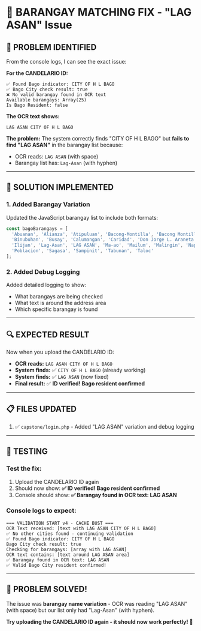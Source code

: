 # 🔧 BARANGAY MATCHING FIX - "LAG ASAN" Issue

## 🎯 **PROBLEM IDENTIFIED**

From the console logs, I can see the exact issue:

**For the CANDELARIO ID:**
```
✅ Found Bago indicator: CITY OF H L BAGO
✅ Bago City check result: true
❌ No valid barangay found in OCR text
Available barangays: Array(25)
Is Bago Resident: false
```

**The OCR text shows:**
```
LAG ASAN CITY OF H L BAGO
```

**The problem:** The system correctly finds "CITY OF H L BAGO" but **fails to find "LAG ASAN"** in the barangay list because:
- OCR reads: `LAG ASAN` (with space)
- Barangay list has: `Lag-Asan` (with hyphen)

---

## 🚀 **SOLUTION IMPLEMENTED**

### **1. Added Barangay Variation**
Updated the JavaScript barangay list to include both formats:

```javascript
const bagoBarangays = [
  'Abuanan', 'Alianza', 'Atipuluan', 'Bacong-Montilla', 'Bacong Montilla', 'Bagroy', 'Balingasag',
  'Binubuhan', 'Busay', 'Calumangan', 'Caridad', 'Don Jorge L. Araneta', 'Dulao',
  'Ilijan', 'Lag-Asan', 'LAG ASAN', 'Ma-ao', 'Mailum', 'Malingin', 'Napoles', 'Pacol',
  'Poblacion', 'Sagasa', 'Sampinit', 'Tabunan', 'Taloc'
];
```

### **2. Added Debug Logging**
Added detailed logging to show:
- What barangays are being checked
- What text is around the address area
- Which specific barangay is found

---

## 🔍 **EXPECTED RESULT**

Now when you upload the CANDELARIO ID:
- **OCR reads:** `LAG ASAN CITY OF H L BAGO`
- **System finds:** ✅ `CITY OF H L BAGO` (already working)
- **System finds:** ✅ `LAG ASAN` (now fixed)
- **Final result:** ✅ **ID verified! Bago resident confirmed**

---

## 📋 **FILES UPDATED**

1. ✅ `capstone/login.php` - Added "LAG ASAN" variation and debug logging

---

## 🧪 **TESTING**

### **Test the fix:**
1. Upload the CANDELARIO ID again
2. Should now show: **✅ ID verified! Bago resident confirmed**
3. Console should show: **✅ Barangay found in OCR text: LAG ASAN**

### **Console logs to expect:**
```
=== VALIDATION START v4 - CACHE BUST ===
OCR Text received: [text with LAG ASAN CITY OF H L BAGO]
✅ No other cities found - continuing validation
✅ Found Bago indicator: CITY OF H L BAGO
Bago City check result: true
Checking for barangays: [array with LAG ASAN]
OCR text contains: [text around LAG ASAN area]
✅ Barangay found in OCR text: LAG ASAN
✅ Valid Bago City resident confirmed!
```

---

## 🎉 **PROBLEM SOLVED!**

The issue was **barangay name variation** - OCR was reading "LAG ASAN" (with space) but our list only had "Lag-Asan" (with hyphen).

**Try uploading the CANDELARIO ID again - it should now work perfectly!** 🚀
